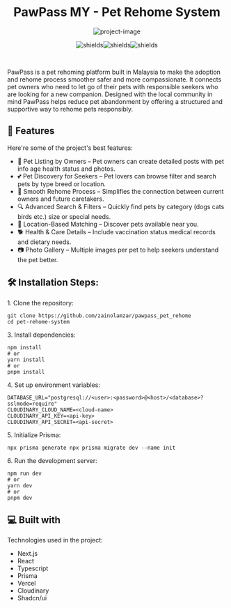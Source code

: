 <h1 align="center" id="title">PawPass MY - Pet Rehome System</h1>

<p align="center"><img src="https://socialify.git.ci/zainolamzar/pawpass_pet_rehome/image?custom_description=&amp;custom_language=Next.js&amp;description=1&amp;font=Source+Code+Pro&amp;language=1&amp;name=1&amp;owner=1&amp;pattern=Brick+Wall&amp;theme=Light" alt="project-image"></p>

<p align="center"><img src="https://img.shields.io/badge/Next.js-15.5.2-black?logo=next.js&amp;logoColor=white" alt="shields"><img src="https://img.shields.io/badge/React-19.1.0-61DAFB?logo=react&amp;logoColor=black" alt="shields"><img src="https://img.shields.io/badge/Prisma-6.15.0-2D3748?logo=prisma&amp;logoColor=white" alt="shields"></p>

<br>
<p id="description">PawPass is a pet rehoming platform built in Malaysia to make the adoption and rehome process smoother safer and more compassionate. It connects pet owners who need to let go of their pets with responsible seekers who are looking for a new companion. Designed with the local community in mind PawPass helps reduce pet abandonment by offering a structured and supportive way to rehome pets responsibly.</p>

  
  
<h2>🧐 Features</h2>

Here're some of the project's best features:

*   🐾 Pet Listing by Owners – Pet owners can create detailed posts with pet info age health status and photos.
*   💕 Pet Discovery for Seekers – Pet lovers can browse filter and search pets by type breed or location.
*   🔄 Smooth Rehome Process – Simplifies the connection between current owners and future caretakers.
*   🔍 Advanced Search & Filters – Quickly find pets by category (dogs cats birds etc.) size or special needs.
*   📍 Location-Based Matching – Discover pets available near you.
*   🐕 Health & Care Details – Include vaccination status medical records and dietary needs.
*   📷 Photo Gallery – Multiple images per pet to help seekers understand the pet better.

<h2>🛠️ Installation Steps:</h2>

<p>1. Clone the repository:</p>

```
git clone https://github.com/zainolamzar/pawpass_pet_rehome
cd pet-rehome-system
```

<p>3. Install dependencies:</p>

```
npm install 
# or 
yarn install 
# or 
pnpm install
```

<p>4. Set up environment variables:</p>

```
DATABASE_URL="postgresql://<user>:<password>@<host>/<database>?sslmode=require"  
CLOUDINARY_CLOUD_NAME=<cloud-name>
CLOUDINARY_API_KEY=<api-key>
CLOUDINARY_API_SECRET=<api-secret>
```

<p>5. Initialize Prisma:</p>

```
npx prisma generate npx prisma migrate dev --name init
```

<p>6. Run the development server:</p>

```
npm run dev 
# or 
yarn dev 
# or 
pnpm dev
```

  
  
<h2>💻 Built with</h2>

Technologies used in the project:

*   Next.js
*   React
*   Typescript
*   Prisma
*   Vercel
*   Cloudinary
*   Shadcn/ui